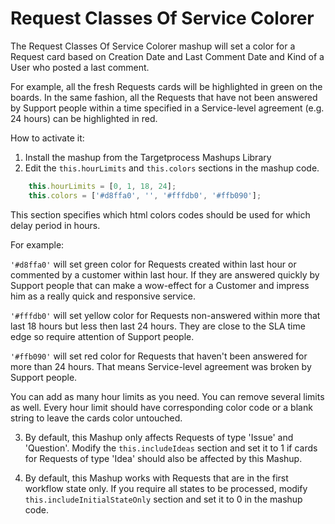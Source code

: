 Request Classes Of Service Colorer
==================

The Request Classes Of Service Colorer mashup will set a color for a Request card based on Creation Date and Last Comment Date and Kind of a User who posted a last comment. 

For example, all the fresh Requests cards will be highlighted in green on the boards. In the same fashion, all the Requests that have not been answered by Support people within a time specified in a Service-level agreement (e.g. 24 hours) can be highlighted in red.  

How to activate it:

1. Install the mashup from the Targetprocess Mashups Library
2. Edit the ```this.hourLimits``` and ```this.colors``` sections in the mashup code.

```javascript
	this.hourLimits = [0, 1, 18, 24];
	this.colors = ['#d8ffa0', '', '#fffdb0', '#ffb090'];
```

This section specifies which html colors codes should be used for which delay period in hours.

For example: 

```'#d8ffa0'``` will set green color for Requests created within last hour or commented by a customer within last hour. If they are answered quickly by Support people that can make a wow-effect for a Customer and impress him as a really quick and responsive service.

```'#fffdb0'``` will set yellow color for Requests non-answered within more that last 18 hours but less then last 24 hours. They are close to the SLA time edge so require attention of Support people.

```'#ffb090'``` will set red color for Requests that haven't been answered for more than 24 hours. That means Service-level agreement was broken by Support people.

You can add as many hour limits as you need. You can remove several limits as well. Every hour limit should have corresponding color code or a blank string to leave the cards color untouched.

3. By default, this Mashup only affects Requests of type 'Issue' and 'Question'. Modify the ```this.includeIdeas``` section and set it to 1 if cards for Requests of type 'Idea' should also be affected by this Mashup.

4. By default, this Mashup works with Requests that are in the first workflow state only. If you require all states to be processed, modify ```this.includeInitialStateOnly``` section and set it to 0 in the mashup code.
